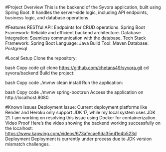 #Project Overview
This is the backend of the Syvora application, built using Spring Boot. It handles the server-side logic, including API endpoints, business logic, and database operations.


#Features
RESTful API: Endpoints for CRUD operations.
Spring Boot Framework: Reliable and efficient backend architecture.
Database Integration: Seamless communication with the database.
Tech Stack
Framework: Spring Boot
Language: Java
Build Tool: Maven
Database: Postgresql


#Local Setup
Clone the repository:

bash
Copy code
git clone https://github.com/chetans49/syvora.git
cd syvora/backend
Build the project:

bash
Copy code
./mvnw clean install
Run the application:

bash
Copy code
./mvnw spring-boot:run
Access the application on http://localhost:8080.

#Known Issues
Deployment Issue: Current deployment platforms like Render and Heroku only support JDK 17, while my local system uses JDK 21. I am working on resolving this issue using Docker for containerization.
Video Proof
Here’s the video showing the backend working successfully on the localhost: https://www.kapwing.com/videos/673afecae9da35e41e4b523d
Deployment
Deployment is currently under process due to JDK version mismatch challenges.
